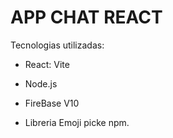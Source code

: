 # APP CHAT REACT

Tecnologias utilizadas:

- React: Vite

- Node.js

- FireBase V10

- Libreria Emoji picke npm.
